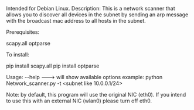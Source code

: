 Intended for Debian Linux.
Description:
This is a network scanner that allows you to discover all devices in the subnet by sending an arp message with the broadcast mac address to all hosts in the subnet.

Prerequisites:

scapy.all
optparse

To install: 

pip install scapy.all 
pip install optparse

Usage:
--help  ---> will show available options
example: 
python Network_scanner.py -t <subnet like 10.0.0.1/24>

Note:
by default, this program will use the original NIC (eth0). If you intend to use this with an external NIC (wlan0) please turn off eth0.
